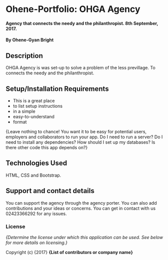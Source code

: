 # Ohene-Portfolio: OHGA Agency

#### Agency that connects the needy and the philanthropist. 8th September, 2017.

#### By **Ohene-Gyan Bright**

## Description

OHGA Agency is was set-up to solve a problem of the less previllage. To connects the needy and the philanthropist.

## Setup/Installation Requirements

* This is a great place
* to list setup instructions
* in a simple
* easy-to-understand
* format

{Leave nothing to chance! You want it to be easy for potential users, employers and collaborators to run your app. Do I need to run a server? Do I need to install any dependencies? How should I set up my databases? Is there other code this app depends on?}

## Technologies Used

HTML, CSS and Bootstrap.

## Support and contact details

You can support the agency through the agency porter. You can also add contributions and your ideas or concerns. You can get in contact with us 02423366292 for any issues.

### License

*{Determine the license under which this application can be used.  See below for more details on licensing.}*

Copyright (c) {2017} **{List of contributors or company name}**
